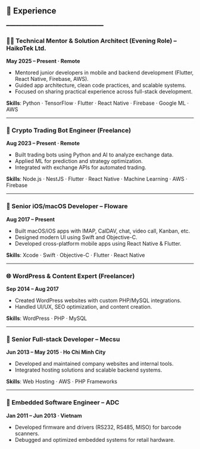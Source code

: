 ## 💼 Experience
━━━━━━━━━━━━━━━━━━━━━━━━━━━━━━━

### 🧑‍🏫 Technical Mentor & Solution Architect (Evening Role) – HaikoTek Ltd.
**May 2025 – Present · Remote**  
- Mentored junior developers in mobile and backend development (Flutter, React Native, Firebase, AWS).
- Guided app architecture, clean code practices, and scalable systems.
- Focused on sharing practical experience across full-stack development.

**Skills**: Python · TensorFlow · Flutter · React Native · Firebase · Google ML · AWS

---

### 🤖 Crypto Trading Bot Engineer (Freelance)
**Aug 2023 – Present · Remote**  
- Built trading bots using Python and AI to analyze exchange data.
- Applied ML for prediction and strategy optimization.
- Integrated with exchange APIs for automated trading.

**Skills**: Node.js · NestJS · Flutter · React Native · Machine Learning · AWS · Firebase

---

### 🍎 Senior iOS/macOS Developer – Floware
**Aug 2017 – Present**  
- Built macOS/iOS apps with IMAP, CalDAV, chat, video call, Kanban, etc.
- Designed modern UI using Swift and Objective-C.
- Developed cross-platform mobile apps using React Native & Flutter.

**Skills**: Xcode · Swift · Objective-C · Flutter · React Native

---

### 🌐 WordPress & Content Expert (Freelancer)
**Sep 2014 – Aug 2017**  
- Created WordPress websites with custom PHP/MySQL integrations.
- Handled UI/UX, SEO optimization, and content creation.

**Skills**: WordPress · PHP · MySQL

---

### 🧩 Senior Full-stack Developer – Mecsu
**Jun 2013 – May 2015 · Ho Chi Minh City**  
- Developed and maintained company websites and internal tools.
- Integrated hosting solutions and scalable backend systems.

**Skills**: Web Hosting · AWS · PHP Frameworks

---

### 🔧 Embedded Software Engineer – ADC
**Jan 2011 – Jun 2013 · Vietnam**  
- Developed firmware and drivers (RS232, RS485, MISO) for barcode scanners.
- Debugged and optimized embedded systems for retail hardware.